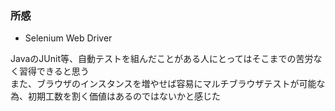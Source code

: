 ### 所感
* Selenium Web Driver

JavaのJUnit等、自動テストを組んだことがある人にとってはそこまでの苦労なく習得できると思う  
また、ブラウザのインスタンスを増やせば容易にマルチブラウザテストが可能な為、初期工数を割く価値はあるのではないかと感じた
